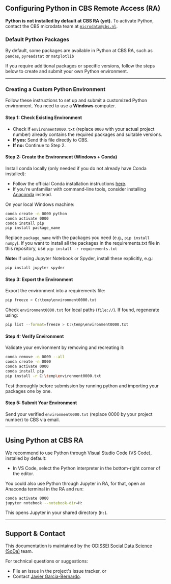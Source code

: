 ## Configuring Python in CBS Remote Access (RA)

**Python is not installed by default at CBS RA (yet).** To activate Python, contact the CBS microdata team at [`microdata@cbs.nl`](mailto:microdata@cbs.nl).

### Default Python Packages

By default, some packages are available in Python at CBS RA, such as `pandas`, `pyreadstat` or `matplotlib`

If you require additional packages or specific versions, follow the steps below to create and submit your own Python environment.

---

### Creating a Custom Python Environment

Follow these instructions to set up and submit a customized Python environment. You need to use a **Windows** computer.

#### Step 1: Check Existing Environment

- Check if `environment0000.txt` (replace `0000` with your actual project number) already contains the required packages and suitable versions.
- **If yes:** Send this file directly to CBS.
- **If no:** Continue to Step 2.

#### Step 2: Create the Environment (Windows + Conda)

Install conda locally (only needed if you do not already have Conda installed):
- Follow the official Conda installation instructions [here](https://conda.io/projects/conda/en/latest/user-guide/install/index.html#regular-installation).
- If you're unfamiliar with command-line tools, consider installing [Anaconda](https://www.anaconda.com/products/individual) instead.

On your local Windows machine:

```sh
conda create -n 0000 python
conda activate 0000
conda install pip
pip install package_name
```

Replace `package_name` with the packages you need (e.g., `pip install numpy`). If you want to install all the packages in the requirements.txt file in this repository, use `pip install -r requirements.txt`

**Note:** If using Jupyter Notebook or Spyder, install these explicitly, e.g.:

```sh
pip install jupyter spyder
```

#### Step 3: Export the Environment

Export the environment into a requirements file:

```sh
pip freeze > C:\temp\environment0000.txt
```

Check `environment0000.txt` for local paths (`file://`). If found, regenerate using:

```sh
pip list --format=freeze > C:\temp\environment0000.txt
```

#### Step 4: Verify Environment

Validate your environment by removing and recreating it:

```sh
conda remove -n 0000 --all
conda create -n 0000 
conda activate 0000
conda install pip
pip install -r C:\temp\environment0000.txt
```

Test thoroughly before submission by running python and importing your packages one by one.

#### Step 5: Submit Your Environment

Send your verified `environment0000.txt`  (replace 0000 by your project number) to CBS via email.



---

## Using Python at CBS RA

We recommend to use Python through Visual Studio Code (VS Code), installed by default:

- In VS Code, select the Python interpreter in the bottom-right corner of the editor.

You could also use Python through Jupyter in RA, for that, open an Anaconda terminal in the RA and run:

```sh
conda activate 0000
jupyter notebook --notebook-dir=H:
```

This opens Jupyter in your shared directory (`H:`).

---

## Support & Contact

This documentation is maintained by the [ODISSEI Social Data Science (SoDa)](https://odissei-data.nl/nl/soda/) team.

For technical questions or suggestions:

- File an issue in the project's issue tracker, or
- Contact [Javier Garcia-Bernardo](https://github.com/jgarciab).
